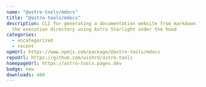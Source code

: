 ```yaml
---
name: "@astro-tools/mdocs"
title: "@astro-tools/mdocs"
description: CLI for generating a documentation website from markdown files of
  the execution directory using Astro Starlight under the hood
categories:
  - uncategorized
  - recent
npmUrl: https://www.npmjs.com/package/@astro-tools/mdocs
repoUrl: https://github.com/wishrd/astro-tools
homepageUrl: https://astro-tools.pages.dev
badge: new
downloads: 460
---
```

